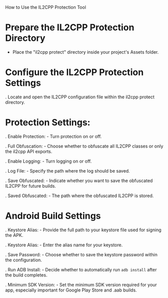
How to Use the IL2CPP Protection Tool

# Prepare the IL2CPP Protection Directory
- Place the "il2cpp protect" directory inside your project's Assets folder.

# Configure the IL2CPP Protection Settings
. Locate and open the IL2CPP configuration file within the il2cpp protect directory.

# Protection Settings:
. Enable Protection:
	- Turn protection on or off.
 
. Full Obfuscation:
    - Choose whether to obfuscate all IL2CPP classes or only the il2cpp API exports.

. Enable Logging:
    - Turn logging on or off.
    
. Log File:
    - Specify the path where the log should be saved.
    
. Save Obfuscated:
    - Indicate whether you want to save the obfuscated IL2CPP for future builds.
    
. Saved Obfuscated:
    - The path where the obfuscated IL2CPP is stored.


# Android Build Settings
. Keystore Alias:
	- Provide the full path to your keystore file used for signing the APK.
 
. Keystore Alias:
	- Enter the alias name for your keystore.
 
. Save Password:
	- Choose whether to save the keystore password within the configuration.
 
. Run ADB Install:
	- Decide whether to automatically run `adb install` after the build completes.
 
. Minimum SDK Version:
	- Set the minimum SDK version required for your app, especially important for Google Play Store and .aab builds.
 
